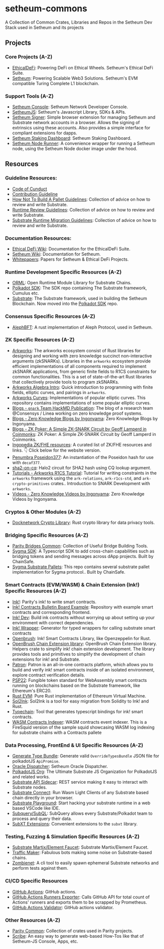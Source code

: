# setheum-commons

A Collection of Common Crates, Libraries and Repos in the Setheum Dev Stack used in Setheum and its projects

## Projects

### Core Projects (A-Z)
* [EthicalDeFi](https://github.com/Setheum-Labs/EthicalDeFi): Powering DeFi on Ethical Wheels. Setheum's Ethical DeFi Suite.
* [Setheum](https://github.com/Setheum-Labs/Setheum): Powering Scalable Web3 Solutions. Setheum's EVM compatible Turing Complete L1 blockchain.

### Support Tools (A-Z)
* [Setheum Console](https://github.com/Setheum-Labs/console): Setheum Network Developer Console.
* [SetheumJS](https://github.com/Setheum-Labs/setheum.js): Setheum's Javascript Library, SDKs & APIs.
* [Setheum Signer](https://github.com/Setheum-Labs/setheum-signer): Simple browser extension for managing Setheum and Substrate network accounts in a browser. Allows the signing of extrinsics using these accounts. Also provides a simple interface for compliant extensions for dapps.
* [Setheum Staking Dashboard](https://github.com/Setheum-Labs/staking-dashboard): Setheum Staking Dashboard.
* [Setheum Node Runner](https://github.com/Setheum-Labs/node-runner): A convenience wrapper for running a Setheum node, using the Setheum Node docker image under the hood.

## Resources

### Guideline Resources:
* [Code of Cunduct](https://github.com/Setheum-Labs/.github/blob/main/CODE_OF_CONDUCT.md)
* [Contribution Guideline](https://github.com/Setheum-Labs/.github/blob/main/CONTRIBUTING.md)
* [How Not To Build A Pallet Guidelines](https://github.com/Setheum-Labs/how-not-to-build-a-pallet-guidelines): Collection of advice on how to review and write Substrate.
* [Runtime Review Guidelines](https://github.com/Setheum-Labs/runtime-review-guidelines): Collection of advice on how to review and write Substrate.
* [Substrate Runtime Migration Guidelines](https://github.com/Setheum-Labs/substrate-migrations-guidelines): Collection of advice on how to review and write Substrate.

### Documentation Resources:
* [Ethical DeFi Wiki](https://github.com/Setheum-Labs/ethical-defi-wiki): Documentation for the EthicalDeFi Suite.
* [Setheum Wiki](https://github.com/Setheum-Labs/setheum-wiki): Documentation for Setheum.
* [Whitepapers](https://github.com/Setheum-Labs/Setheum-Labs-White-Papers): Papers for Setheum & Ethical DeFi Projects.

### Runtime Development Specific Resources (A-Z)
* [ORML](https://github.com/open-web3-stack/open-runtime-module-library): Open Runtime Module Library for Substrate Chains.
* [Polkadot SDK](https://github.com/paritytech/polkadot-sdk): The SDK repo containing The Substrate framework, Cumulus etc.
* [Substrate](https://github.com/paritytech/substrate): The Substrate framework, used in building the Setheum Blockchain. Now moved into the [Polkadot SDK](https://github.com/paritytech/polkadot-sdk) repo.

### Consensus Specific Resources (A-Z)
* [AlephBFT](https://github.com/aleph-zero-foundation/AlephBFT): A rust implementation of Aleph Protocol, used in Setheum.

###  ZK Specific Resources (A-Z)
* [Arkworks](https://github.com/arkworks-rs/r1cs-tutorial/): The arkworks ecosystem consist of Rust libraries for designing and working with zero knowledge succinct non-interactive arguments (zkSNARKs). Libraries in the `arkworks` ecosystem provide efficient implementations of all components required to implement zkSNARK applications, from generic finite fields to R1CS constraints for common functionalities. This is a set of state-of-the-art Rust libraries that collectively provide tools to program zkSNARKs.
* [Arkworks Algebra Intro](https://github.com/Pratyush/algebra-intro): Quick introduction to programming with finite fields, elliptic curves, and pairings in `arkworks`.
* [Arkworks Curves](https://github.com/arkworks-rs/curves): Implementations of popular elliptic curves. This repository contains implementations of some popular elliptic curves.
* [Blogs - `gnark` Team HackMD Publication](https://hackmd.io/@gnark): The blog of a research team @Consensys / Linea working on zero knowledge proof systems.
* [Blogs - Zero Knowledge Blogs by Ingonyama](https://www.ingonyama.com/blog): Zero Knowledge Blogs by Ingonyama.
* [Blogs - ZK Poker: A Simple ZK-SNARK Circuit by Geoff Lamperd in Coinmonks](https://medium.com/coinmonks/zk-poker-a-simple-zk-snark-circuit-8ec8d0c5ee52): ZK Poker: A Simple ZK-SNARK Circuit by Geoff Lamperd in Coinmonks.
* [Ingopedia ZK/FHE resources](https://github.com/ingonyama-zk/ingopedia): A curated list of ZK/FHE resources and links. 👇 Click below for the website version.
* [Penumbra Poseidon377](https://github.com/penumbra-zone/poseidon377): An instantiation of the Poseidon hash for use with `decaf377`.
* [sha2-on-cq](https://github.com/aleph-zero-foundation/sha2-on-cq): Halo2 circuit for SHA2 hash using CQ lookup argument.
* [Tutorials - Arkworks R1CS Tutorial](https://github.com/arkworks-rs/r1cs-tutorial/): Tutorial for writing constraints in the `arkworks` framework using the `ark-relations`, `ark-r1cs-std`, and `ark-crypto-primitives` crates.. Introduction to SNARK Development with `arkworks`.
* [Videos - Zero Knowledge Videos by Ingonyama](https://www.ingonyama.com/videos): Zero Knowledge Videos by Ingonyama.

###  Cryptos & Other Modules (A-Z)
* [Docknetwork Crypto Library](https://github.com/Setheum-Labs/docknetwork-crypto): Rust crypto library for data privacy tools.

### Bridging Specific Resources (A-Z)
* [Parity Bridges Common](https://github.com/paritytech/parity-bridges-common): Collection of Useful Bridge Building Tools.
* [Sygma SDK](https://github.com/sygmaprotocol/sygma-sdk): A Typescript SDK to add cross-chain capabilities such as bridging tokens and sending messages across dApp projects. Built by ChainSafe.
* [Sygma Substrate Pallets](https://github.com/sygmaprotocol/sygma-substrate-pallets): This repo contains several substrate pallet implementation for Sygma protocol.. Built by ChainSafe.

### Smart Contracts (EVM/WASM) & Chain Extension (Ink!) Specific Resources (A-Z)
* [Ink!](https://github.com/paritytech/ink): Parity's ink! to write smart contracts.
* [Ink! Contracts Bulletin Board Example](https://github.com/Setheum-Labs/ink-contracts-bulletin-board-example): Repository with example smart contracts and corresponding frontend.
* [Ink! Dev](https://github.com/Setheum-Labs/docker-ink-dev): Build ink contracts without worrying up about setting up your environment with correct dependencies.
* [Ink! Wrapper](https://github.com/Cardinal-Cryptography/ink-wrapper): Generator for typed wrappers for calling substrate smart contracts
* [Openbrush](https://github.com/Brushfam/openbrush-contracts): Ink! Smart Contracts Library, like Openzeppelin for Rust.
* [OpenBrush Chain Extension library](https://github.com/Brushfam/obce): OpenBrush Chain Extension library. Helpers crate to simplify ink! chain extension development. The library provides tools and primitives to simplify the development of chain extensions for ink! and Substrate.
* [Patron](https://patron.works/): Patron is an all-in-one contracts platform, which allows you to build and verify ink! smart contracts inside of an isolated environment, explore contract verification details.
* [PSP22](https://github.com/Cardinal-Cryptography/PSP22): Fungible token standard for WebAssembly smart contracts running on blockchains based on the Substrate framework, like Ethereum's ERC20.
* [Rust EVM](https://github.com/rust-blockchain/evm): Pure Rust implementation of Ethereum Virtual Machine.
* [Sol2Ink](https://github.com/Brushfam/sol2ink): Sol2Ink is a tool for easy migration from Solidity to Ink! and Rust.
* [Typechain](https://github.com/Brushfam/typechain-polkadot): Tool that generates typescript bindings for ink! smart contracts.
* [WASM Contracts Indexer](https://github.com/Setheum-Labs/wasm-contracts-indexer): WASM contracts event indexer. This is a FireSquid version of the sample squid showcasing WASM log indexing for substrate chains with a Contracts pallete

### Data Processing, FrontEnd & UI Specific Resources (A-Z)
* [Generate Type Bundle](https://github.com/paritytech/generate-type-bundle): Generate valid `OverrideTypesBundle` JSON file for polkadotJS `ApiPromise`.
* [Oracle Dispatcher](https://github.com/setheum-js/setheum-oracle-dispatcher): Setheum Oracle Dispatcher.
* [PolkadotJS Org](https://github.com/polkadot-js/): The Ultimate Substrate JS Organization for PolkadotJS and related works.
* [Substrate API Sidecar](https://github.com/paritytech/substrate-api-sidecar): REST service making it easy to interact with Substrate nodes.
* [Substrate Connect](https://github.com/paritytech/substrate-connect): Run Wasm Light Clients of any Substrate based chain directly in your browser.
* [Substrate Playground](https://github.com/paritytech/substrate-playground): Start hacking your substrate runtime in a web based VSCode like IDE.
* [Subquery/SubQL](https://github.com/subquery/subql): SubQuery allows every Substrate/Polkadot team to process and query their data.
* [SubXT Extensions](https://github.com/Setheum-Labs/subxtxt):  Convenient extensions to the `subxt` library.

### Testing, Fuzzing & Simulation Specific Resources (A-Z)
* [Substrate Martix/Element Faucet](https://github.com/Setheum-Labs/substrate-matrix-faucet): Substrate Martix/Element Faucet.
* [Traffic Maker](https://github.com/Setheum-Labs/traffic-maker): Fabulous bots making some noise on Substrate-based chains.
* [Zombienet](https://github.com/Setheum-Labs/zombienet): A cli tool to easily spawn ephemeral Substrate networks and perform tests against them.

### CI/CD Specific Resources
* [GitHub Actions](https://github.com/Setheum-Labs/github-actions): GitHub actions.
* [GitHub Actions Runners Exporter](https://github.com/Setheum-Labs/github-actions-validator): Calls GitHub API for total count of Actions' runners and exports them to be scrapped by Prometheus.
* [GitHub Actions Validator](https://github.com/Setheum-Labs/github-actions-runners-exporter): GitHub actions validator.

### Other Resources (A-Z)
* [Parity Common](https://github.com/paritytech/parity-common): Collection of crates used in Parity projects.
* [Scribe](https://scribehow.com/): An easy way to generate web-based How-Tos like that of Setheum-JS Console, Apps, etc.

